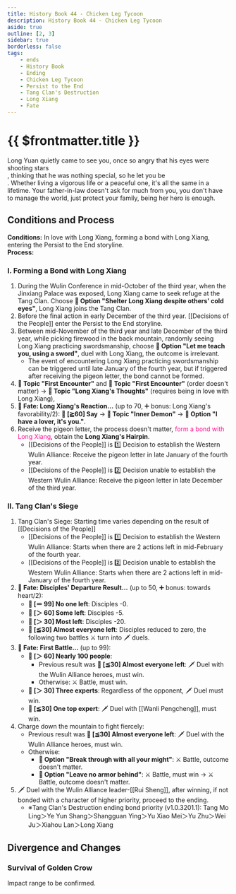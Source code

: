 ```yaml
---
title: History Book 44 - Chicken Leg Tycoon
description: History Book 44 - Chicken Leg Tycoon
aside: true
outline: [2, 3]
sidebar: true
borderless: false
tags:
    - ends
    - History Book
    - Ending
    - Chicken Leg Tycoon
    - Persist to the End
    - Tang Clan's Destruction
    - Long Xiang
    - Fate
---
```


# {{ $frontmatter.title }}

<EndBackground no=44 title="Chicken Leg Tycoon">
Long Yuan quietly came to see you, once so angry that his eyes were shooting stars<br>
, thinking that he was nothing special, so he let you be<br>
. Whether living a vigorous life or a peaceful one, it's all the same in a lifetime. Your father-in-law doesn't ask for much from you, you don't have to manage the world, just protect your family, being her hero is enough.
</EndBackground>

## Conditions and Process

<strong>Conditions:</strong> In love with <Girl8Icon>Long Xiang</Girl8Icon>, forming a bond with <Girl8Icon>Long Xiang</Girl8Icon>, entering the Persist to the End storyline.<br>
**Process:**<br>

### I. Forming a Bond with Long Xiang

1. During the Wulin Conference in mid-October of the third year, when the Jinxiang Palace was exposed, <Girl8Icon>Long Xiang</Girl8Icon> came to seek refuge at the Tang Clan. Choose **📖 Option "Shelter Long Xiang despite others' cold eyes"**, <Girl8Icon>Long Xiang</Girl8Icon> joins the Tang Clan.
2. Before the final action in early December of the third year. [[Decisions of the People]] enter the Persist to the End storyline.
3. Between mid-November of the third year and late December of the third year, while picking firewood in the back mountain, randomly seeing <Girl8Icon>Long Xiang</Girl8Icon> practicing swordsmanship, choose **📖 Option "Let me teach you, using a sword"**, duel with <Girl8Icon>Long Xiang</Girl8Icon>, the outcome is irrelevant.
    - The event of encountering Long Xiang practicing swordsmanship can be triggered until late January of the fourth year, but if triggered after receiving the pigeon letter, the bond cannot be formed.
4. **📜 Topic "First Encounter"** and **📜 Topic "First Encounter"** (order doesn't matter) → **📜 Topic "Long Xiang's Thoughts"** (requires being in love with <Girl8Icon>Long Xiang</Girl8Icon>),
5. **🎲 Fate: Long Xiang's Reaction...** (up to 70, ➕ bonus: <Girl8Icon>Long Xiang</Girl8Icon>'s favorability/2): **🧾 [≧60] Say** → **📜 Topic "Inner Demon"** → **📖 Option "I have a lover, it's you."**.
6. Receive the pigeon letter, the process doesn't matter, <span style='color: #FF1493;'>form a bond with <Girl8Icon>Long Xiang</Girl8Icon></span>, obtain the **Long Xiang's Hairpin**.
    - [[Decisions of the People]] is 1️⃣ Decision to establish the Western Wulin Alliance: Receive the pigeon letter in late January of the fourth year.
    - [[Decisions of the People]] is 2️⃣ Decision unable to establish the Western Wulin Alliance: Receive the pigeon letter in late December of the third year.

### II. Tang Clan's Siege

1. Tang Clan's Siege: Starting time varies depending on the result of [[Decisions of the People]]
    - [[Decisions of the People]] is 1️⃣ Decision to establish the Western Wulin Alliance: Starts when there are 2 actions left in mid-February of the fourth year.
    - [[Decisions of the People]] is 2️⃣ Decision unable to establish the Western Wulin Alliance: Starts when there are 2 actions left in mid-January of the fourth year.
2. **🎲 Fate: Disciples' Departure Result...** (up to 50, ➕ bonus: towards heart/2):
    - **🧾 [＝ 99] No one left**: Disciples -0.
    - **🧾 [＞ 60] Some left**: Disciples -5.
    - **🧾 [＞ 30] Most left**: Disciples -20.
    - **🧾 [≦30] Almost everyone left**: Disciples reduced to zero, the following two battles ⚔️ turn into 🗡️ duels.
3. **🎲 Fate: First Battle...** (up to 99):
    - **🧾 [＞ 60] Nearly 100 people**:
        - Previous result was **🧾 [≦30] Almost everyone left**: 🗡️ Duel with the Wulin Alliance heroes, must win.
        - Otherwise: ⚔️ Battle, must win.
    - **🧾 [＞ 30] Three experts**: Regardless of the opponent, 🗡️ Duel must win.
    - **🧾 [≦30] One top expert**: 🗡️ Duel with [[Wanli Pengcheng]], must win.
4. Charge down the mountain to fight fiercely:
    - Previous result was **🧾 [≦30] Almost everyone left**: 🗡️ Duel with the Wulin Alliance heroes, must win.
    - Otherwise:
        - **📖 Option "Break through with all your might"**: ⚔️ Battle, outcome doesn't matter.
        - **📖 Option "Leave no armor behind"**: ⚔️ Battle, must win → ⚔️ Battle, outcome doesn't matter.
5. 🗡️ Duel with the Wulin Alliance leader-[[Rui Sheng]], after winning, if not bonded with a character of higher priority, proceed to the ending.
    - ※Tang Clan's Destruction ending bond priority (v1.0.3201.1): <Girl0Icon>Tang Mo Ling</Girl0Icon>＞<Girl2Icon>Ye Yun Shang</Girl2Icon>＞<Girl4Icon>Shangguan Ying</Girl4Icon>＞<Girl3Icon>Yu Xiao Mei</Girl3Icon>＞<Girl6Icon>Yu Zhu</Girl6Icon>＞<Girl7Icon>Wei Ju</Girl7Icon>＞<Girl5Icon>Xiahou Lan</Girl5Icon>＞<Girl8Icon>Long Xiang</Girl8Icon>

## Divergence and Changes

### Survival of Golden Crow

Impact range to be confirmed.
